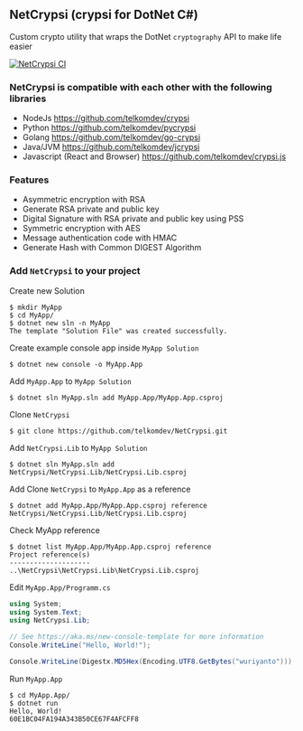 ## NetCrypsi (crypsi for DotNet C#)

Custom crypto utility that wraps the DotNet `cryptography` API to make life easier

[![NetCrypsi CI](https://github.com/telkomdev/NetCrypsi/actions/workflows/ci.yml/badge.svg?branch=master)](https://github.com/telkomdev/NetCrypsi/actions/workflows/ci.yml)

### NetCrypsi is compatible with each other with the following libraries
- NodeJs https://github.com/telkomdev/crypsi
- Python https://github.com/telkomdev/pycrypsi
- Golang https://github.com/telkomdev/go-crypsi
- Java/JVM https://github.com/telkomdev/jcrypsi
- Javascript (React and Browser) https://github.com/telkomdev/crypsi.js

### Features
- Asymmetric encryption with RSA
- Generate RSA private and public key
- Digital Signature with RSA private and public key using PSS
- Symmetric encryption with AES
- Message authentication code with HMAC
- Generate Hash with Common DIGEST Algorithm

### Add `NetCrypsi` to your project

Create new Solution
```shell
$ mkdir MyApp
$ cd MyApp/
$ dotnet new sln -n MyApp
The template "Solution File" was created successfully.
```

Create example console app inside `MyApp Solution`
```shell
$ dotnet new console -o MyApp.App
```

Add `MyApp.App` to `MyApp Solution`
```shell
$ dotnet sln MyApp.sln add MyApp.App/MyApp.App.csproj
```

Clone `NetCrypsi`
```shell
$ git clone https://github.com/telkomdev/NetCrypsi.git
```

Add `NetCrypsi.Lib` to `MyApp Solution`
```shell
$ dotnet sln MyApp.sln add NetCrypsi/NetCrypsi.Lib/NetCrypsi.Lib.csproj
```

Add Clone `NetCrypsi` to `MyApp.App` as a reference
```shell
$ dotnet add MyApp.App/MyApp.App.csproj reference NetCrypsi/NetCrypsi.Lib/NetCrypsi.Lib.csproj
```

Check MyApp reference
```shell
$ dotnet list MyApp.App/MyApp.App.csproj reference
Project reference(s)
--------------------
..\NetCrypsi\NetCrypsi.Lib\NetCrypsi.Lib.csproj
```

Edit `MyApp.App/Programm.cs`
```csharp
using System;
using System.Text;
using NetCrypsi.Lib;

// See https://aka.ms/new-console-template for more information
Console.WriteLine("Hello, World!");

Console.WriteLine(Digestx.MD5Hex(Encoding.UTF8.GetBytes("wuriyanto")));
```

Run `MyApp.App`
```shell
$ cd MyApp.App/
$ dotnet run
Hello, World!
60E1BC04FA194A343B50CE67F4AFCFF8
```